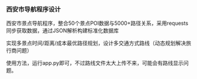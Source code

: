 ### 西安市导航程序设计

西安市景点导航程序，整合50个景点POI数据与5000+路径关系，采用requests同步获取数据，通过JSON解析构建标准化数据库

实现多景点时间/距离/成本最优路径规划，设计多交通方式路线（动态规划解决旅行商问题）


使用方法，运行app.py即可，不过路线文件太大上传不来，可能会有路线显示问题。
